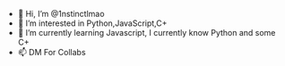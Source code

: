 - 👋 Hi, I’m @1nstinctlmao
- 👀 I’m interested in Python,JavaScript,C+
- 🌱 I’m currently learning Javascript, I currently know Python and some C+
- 📫 DM For Collabs

<!---
1nstinctlmao/1nstinctlmao is a ✨ special ✨ repository because its `README.md` (this file) appears on your GitHub profile.
You can click the Preview link to take a look at your changes.
--->
